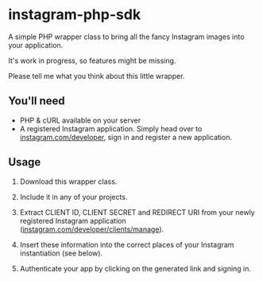 instagram-php-sdk
=================

A simple PHP wrapper class to bring all the fancy Instagram images into your application.

It's work in progress, so features might be missing.

Please tell me what you think about this little wrapper.


You'll need
-----------
- PHP & cURL available on your server
- A registered Instagram application. Simply head over to [instagram.com/developer](http://instagram.com/developer), sign in and register a new application.


Usage
-----
1) Download this wrapper class.

2) Include it in any of your projects.

3) Extract CLIENT ID, CLIENT SECRET and REDIRECT URI from your newly registered Instagram application ([instagram.com/developer/clients/manage](http://instagram.com/developer/clients/manage/)).

4) Insert these information into the correct places of your Instagram instantiation (see below).

5) Authenticate your app by clicking on the generated link and signing in.